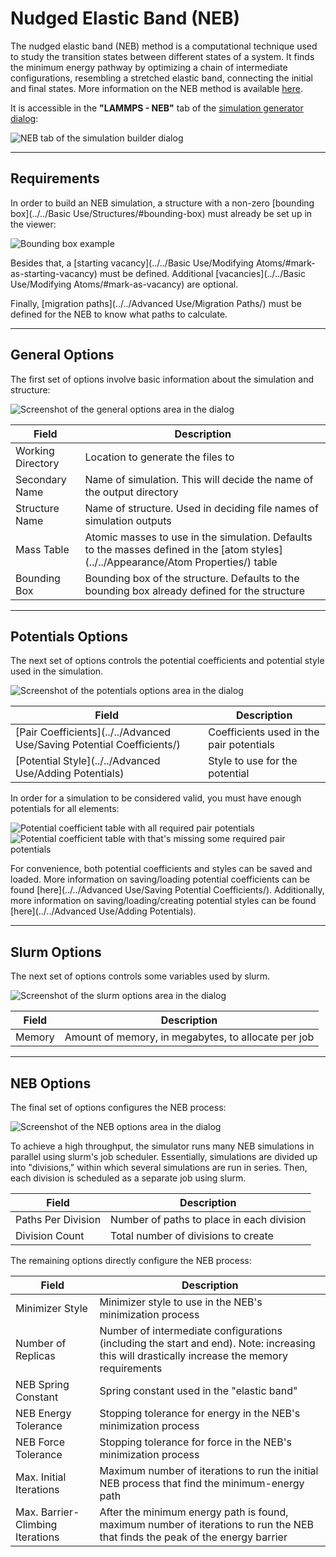 # Nudged Elastic Band (NEB)

The nudged elastic band (NEB) method is a computational technique 
used to study the transition states between different states of a 
system. It finds the minimum energy pathway by optimizing a chain of 
intermediate configurations, resembling a stretched elastic band, 
connecting the initial and final states. More information on the 
NEB method is available [here](https://docs.lammps.org/neb.html).

It is accessible in the **"LAMMPS - NEB"** tab of the 
[simulation generator dialog](../):

![NEB tab of the simulation builder dialog](overview.png)

---

## Requirements

In order to build an NEB simulation, a structure with a non-zero 
[bounding box](../../Basic Use/Structures/#bounding-box) must 
already be set up in the viewer:

![Bounding box example](boundingBox.png)

Besides that, a [starting vacancy](../../Basic Use/Modifying Atoms/#mark-as-starting-vacancy) 
must be defined. Additional [vacancies](../../Basic Use/Modifying Atoms/#mark-as-vacancy) 
are optional.

Finally, [migration paths](../../Advanced Use/Migration Paths/) must be defined for the NEB to know what paths to calculate.

---

## General Options

The first set of options involve basic information about the 
simulation and structure:

![Screenshot of the general options area in the dialog](generalOptions.png)

| Field             | Description |
| ----------------- | ----------- |
| Working Directory | Location to generate the files to |
| Secondary Name    | Name of simulation. This will decide the name of the output directory |
| Structure Name    | Name of structure. Used in deciding file names of simulation outputs |
| Mass Table        | Atomic masses to use in the simulation. Defaults to the masses defined in the [atom styles](../../Appearance/Atom Properties/) table |
| Bounding Box      | Bounding box of the structure. Defaults to the bounding box already defined for the structure |

---

## Potentials Options

The next set of options controls the potential coefficients and 
potential style used in the simulation.

![Screenshot of the potentials options area in the dialog](potentialsOptions.png)

| Field             | Description                              |
| ----------------- | ---------------------------------------- |
| [Pair Coefficients](../../Advanced Use/Saving Potential Coefficients/) | Coefficients used in the pair potentials |
| [Potential Style](../../Advanced Use/Adding Potentials)                | Style to use for the potential           |

In order for a simulation to be considered valid, you must have enough potentials for all elements:

![Potential coefficient table with all required pair potentials](potentialsGood.png) ![Potential coefficient table with that's missing some required pair potentials](potentialsBad.png)

For convenience, both potential coefficients and styles can be 
saved and loaded. More information on saving/loading potential 
coefficients can be found 
[here](../../Advanced Use/Saving Potential Coefficients/). 
Additionally, more information on saving/loading/creating potential 
styles can be found [here](../../Advanced Use/Adding Potentials).

---

## Slurm Options

The next set of options controls some variables used by slurm.

![Screenshot of the slurm options area in the dialog](slurmOptions.png)

| Field  | Description                                         |
| ------ | --------------------------------------------------- |
| Memory | Amount of memory, in megabytes, to allocate per job |

---

## NEB Options

The final set of options configures the NEB process:

![Screenshot of the NEB options area in the dialog](nebOptions.png)

To achieve a high throughput, the simulator runs many NEB 
simulations in parallel using slurm's job scheduler. Essentially, 
simulations are divided up into "divisions," within which several 
simulations are run in series. Then, each division is scheduled as 
a separate job using slurm.

| Field              | Description                               |
| ------------------ | ----------------------------------------- |
| Paths Per Division | Number of paths to place in each division |
| Division Count     | Total number of divisions to create       |

The remaining options directly configure the NEB process:

| Field                            | Description                               |
| -------------------------------- | ----------------------------------------- |
| Minimizer Style                  | Minimizer style to use in the NEB's minimization process |
| Number of Replicas               | Number of intermediate configurations (including the start and end). Note: increasing this will drastically increase the memory requirements |
| NEB Spring Constant              | Spring constant used in the "elastic band" |
| NEB Energy Tolerance             | Stopping tolerance for energy in the NEB's minimization process |
| NEB Force Tolerance              | Stopping tolerance for force in the NEB's minimization process |
| Max. Initial Iterations          | Maximum number of iterations to run the initial NEB process that find the minimum-energy path |
| Max. Barrier-Climbing Iterations | After the minimum energy path is found, maximum number of iterations to run the NEB that finds the peak of the energy barrier |
